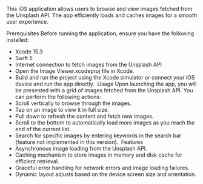 This iOS application allows users to browse and view images fetched from the Unsplash API. The app efficiently loads and caches images for a smooth user experience.

Prerequisites
Before running the application, ensure you have the following installed:
* Xcode 15.3
* Swift 5
* Internet connection to fetch images from the Unsplash API
* Open the Image Viewer.xcodeproj file in Xcode.
* Build and run the project using the Xcode simulator or connect your iOS device and run the app directly. 
Usage
Upon launching the app, you will be presented with a grid of images fetched from the Unsplash API. You can perform the following actions:
* Scroll vertically to browse through the images.
* Tap on an image to view it in full size.
* Pull down to refresh the content and fetch new images.
* Scroll to the bottom to automatically load more images as you reach the end of the current list.
* Search for specific images by entering keywords in the search bar (feature not implemented in this version). 
Features
* Asynchronous image loading from the Unsplash API.
* Caching mechanism to store images in memory and disk cache for efficient retrieval.
* Graceful error handling for network errors and image loading failures.
* Dynamic layout adjusts based on the device screen size and orientation.
